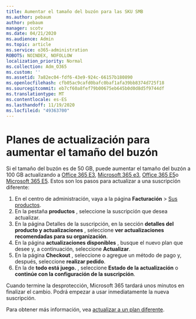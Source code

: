 ```yaml
---
title: Aumentar el tamaño del buzón para las SKU SMB
ms.author: pebaum
author: pebaum
manager: scotv
ms.date: 04/21/2020
ms.audience: Admin
ms.topic: article
ms.service: o365-administration
ROBOTS: NOINDEX, NOFOLLOW
localization_priority: Normal
ms.collection: Adm_O365
ms.custom: ''
ms.assetid: 7a82ec04-fdf6-43e9-924c-66157b180890
ms.openlocfilehash: cfb05ac9cafd0bafc0baf1afa39bb8374d725f18
ms.sourcegitcommit: eb7cf60a8fef79b00675eb645b0d0d8d5f9744df
ms.translationtype: MT
ms.contentlocale: es-ES
ms.lasthandoff: 11/19/2020
ms.locfileid: "49363700"
---
```

# <a name="upgrade-plans-to-increase-mailbox-size"></a>Planes de actualización para aumentar el tamaño del buzón

Si el tamaño del buzón es de 50 GB, puede aumentar el tamaño del buzón a 100 GB actualizando a [Office 365 E3](https://www.microsoft.com/microsoft-365/enterprise/office-365-e3?rtc=1&activetab=pivot:overviewtab), [Microsoft 365 e3](https://www.microsoft.com/microsoft-365/enterprise/e3?activetab=pivot%3aoverviewtab), [Office 365 E5](https://www.microsoft.com/microsoft-365/enterprise/office-365-e5?rtc=1&activetab=pivot%3aoverviewtab)o [Microsoft 365 E5](https://www.microsoft.com/microsoft-365/enterprise/e5?activetab=pivot%3aoverviewtab). Estos son los pasos para actualizar a una suscripción diferente:
  
1. En el centro de administración, vaya a la página **Facturación** > [Sus productos](https://go.microsoft.com/fwlink/p/?linkid=842054).
2. En la pestaña **productos** , seleccione la suscripción que desea actualizar.
3. En la página Detalles de la suscripción, en la sección **detalles del producto y actualizaciones** , seleccione **ver actualizaciones recomendadas para su organización**.
4. En la página **actualizaciones disponibles** , busque el nuevo plan que desee y, a continuación, seleccione **Actualizar**.
5. En la página **Checkout** , seleccione o agregue un método de pago y, después, seleccione **realizar pedido**.
6. En la de **todo está juego.** , seleccione **Estado de la actualización** o **continúe con la configuración de la suscripción**.

Cuando termine la desprotección, Microsoft 365 tardará unos minutos en finalizar el cambio. Podrá empezar a usar inmediatamente la nueva suscripción.

Para obtener más información, vea [actualizar a un plan diferente](https://docs.microsoft.com/microsoft-365/commerce/subscriptions/upgrade-to-different-plan).